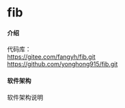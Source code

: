 # fib

#### 介绍

代码库：  
https://gitee.com/fangyh/fib.git  
https://github.com/yonghong915/fib.git

#### 软件架构
软件架构说明

